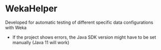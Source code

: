 # WekaHelper
Developed for automatic testing of different specific data configurations with Weka


- If the project shows errors, the Java SDK version might have to be set manually (Java 11 will work)
